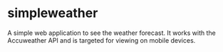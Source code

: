 # simpleweather
A simple web application to see the weather forecast. It works with the Accuweather API and is targeted for viewing on mobile devices.
